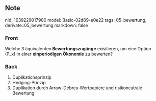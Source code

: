 ## Note
nid: 1639229017980
model: Basic-02d89-e0e22
tags: 05_bewertung, derivate::05_bewertung
markdown: false

### Front
Welche 3 äquivalenten <b>Bewertungszugänge</b> exisitieren, um eine Option \(P_x\) in einer <b>einperiodigen Ökonomie</b> zu bewerten?

### Back
<ol><li>Duplikationsprinzip</li><li>Hedging-Prinzip</li><li>Duplikation durch Arrow-Debreu-Wertpapiere und risikoneutrale Bewertung</li></ol>

